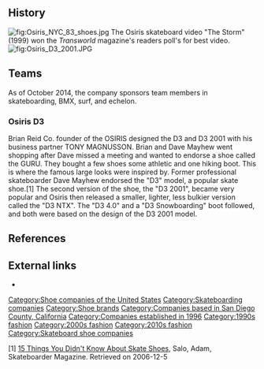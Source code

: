 ## History

![](Osiris_NYC_83_shoes.jpg "fig:Osiris_NYC_83_shoes.jpg") The Osiris
skateboard video "The Storm" (1999) won the *Transworld* magazine's
readers poll's for best video.
![](Osiris_D3_2001.JPG "fig:Osiris_D3_2001.JPG")

## Teams

As of October 2014, the company sponsors team members in skateboarding,
BMX, surf, and echelon.

### Osiris D3

Brian Reid Co. founder of the OSIRIS designed the D3 and D3 2001 with
his business partner TONY MAGNUSSON. Brian and Dave Mayhew went shopping
after Dave missed a meeting and wanted to endorse a shoe called the
GURU. They bought a few shoes some athletic and one hiking boot. This is
where the famous large looks were inspired by. Former professional
skateboarder Dave Mayhew endorsed the "D3" model, a popular skate
shoe.[1] The second version of the shoe, the "D3 2001", became very
popular and Osiris then released a smaller, lighter, less bulkier
version called the "D3 NTX". The "D3 4.0" and a "D3 Snowboarding" boot
followed, and both were based on the design of the D3 2001 model.

## References

## External links

-

[Category:Shoe companies of the United
States](Category:Shoe_companies_of_the_United_States "wikilink")
[Category:Skateboarding
companies](Category:Skateboarding_companies "wikilink") [Category:Shoe
brands](Category:Shoe_brands "wikilink") [Category:Companies based in
San Diego County,
California](Category:Companies_based_in_San_Diego_County,_California "wikilink")
[Category:Companies established in
1996](Category:Companies_established_in_1996 "wikilink") [Category:1990s
fashion](Category:1990s_fashion "wikilink") [Category:2000s
fashion](Category:2000s_fashion "wikilink") [Category:2010s
fashion](Category:2010s_fashion "wikilink") [Category:Skateboard shoe
companies](Category:Skateboard_shoe_companies "wikilink")

[1] [15 Things You Didn't Know About Skate
Shoes](http://www.skateboardermag.com/skateboarder-news-features/magazine/15thngshoes/),
Salo, Adam, Skateboarder Magazine. Retrieved on 2006-12-5